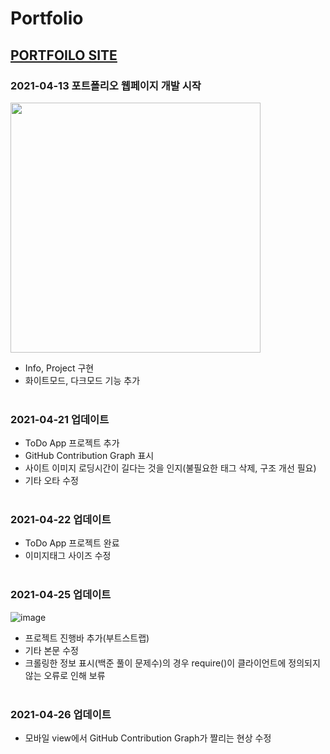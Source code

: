 # Portfolio
## [PORTFOILO SITE](https://k-junyyy.github.io/Portfolio/main.html)

### 2021-04-13 포트폴리오 웹페이지 개발 시작
<img src="https://user-images.githubusercontent.com/74912530/114492595-d5e97e80-9c53-11eb-99d8-f4ca0f3ed103.png" width="auto" height="400px">

* Info, Project 구현
* 화이트모드, 다크모드 기능 추가
<br><br>

### 2021-04-21 업데이트
* ToDo App 프로젝트 추가
* GitHub Contribution Graph 표시
* 사이트 이미지 로딩시간이 길다는 것을 인지(불필요한 태그 삭제, 구조 개선 필요)
* 기타 오타 수정
<br><br>

### 2021-04-22 업데이트
* ToDo App 프로젝트 완료
* 이미지태그 사이즈 수정
<br><br>

### 2021-04-25 업데이트
![image](https://user-images.githubusercontent.com/74912530/115967579-61291500-a56e-11eb-8677-1153b6b69441.png)

* 프로젝트 진행바 추가(부트스트랩)
* 기타 본문 수정
* 크롤링한 정보 표시(백준 풀이 문제수)의 경우 require()이 클라이언트에 정의되지 않는 오류로 인해 보류
<br><br>

### 2021-04-26 업데이트

* 모바일 view에서 GitHub Contribution Graph가 짤리는 현상 수정
<br><br>
